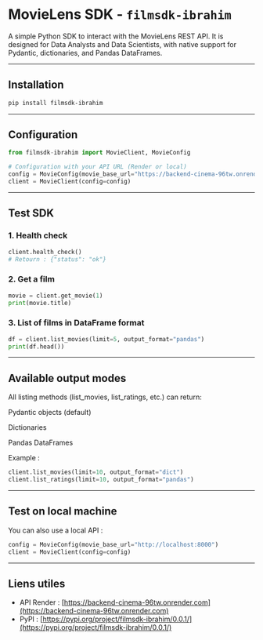# MovieLens SDK - `filmsdk-ibrahim`

A simple Python SDK to interact with the MovieLens REST API. It is designed for Data Analysts and Data Scientists, with native support for Pydantic, dictionaries, and Pandas DataFrames.

---

## Installation

```bash
pip install filmsdk-ibrahim
```

---

## Configuration

```python
from filmsdk-ibrahim import MovieClient, MovieConfig

# Configuration with your API URL (Render or local)
config = MovieConfig(movie_base_url="https://backend-cinema-96tw.onrender.com")
client = MovieClient(config=config)
```

---

## Test SDK

### 1. Health check

```python
client.health_check()
# Retourn : {"status": "ok"}
```

### 2. Get a film

```python
movie = client.get_movie(1)
print(movie.title)
```

### 3. List of films in DataFrame format

```python
df = client.list_movies(limit=5, output_format="pandas")
print(df.head())
```

---

## Available output modes

All listing methods (list_movies, list_ratings, etc.) can return:

Pydantic objects (default)

Dictionaries

Pandas DataFrames

Example :

```python
client.list_movies(limit=10, output_format="dict")
client.list_ratings(limit=10, output_format="pandas")
```

---

## Test on local machine

You can also use a local API :

```python
config = MovieConfig(movie_base_url="http://localhost:8000")
client = MovieClient(config=config)
```

---

## Liens utiles

- API Render : [https://backend-cinema-96tw.onrender.com](https://backend-cinema-96tw.onrender.com)
- PyPI : [https://pypi.org/project/filmsdk-ibrahim/0.0.1/](https://pypi.org/project/filmsdk-ibrahim/0.0.1/)